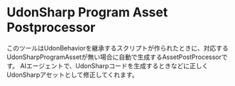 # UdonSharp Program Asset Postprocessor

このツールはUdonBehaviorを継承するスクリプトが作られたときに、対応するUdonSharpProgramAssetが無い場合に自動で生成するAssetPostProcessorです。
AIエージェントで、UdonSharpコードを生成するときなどに正しくUdonSharpアセットとして修正してくれます。
